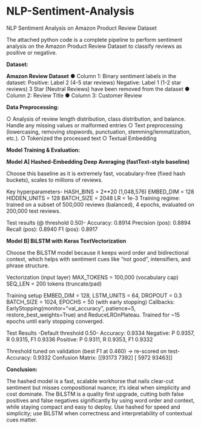 # NLP-Sentiment-Analysis

NLP Sentiment Analysis on Amazon Product Review Dataset 

The attached python code is a complete pipeline to perform sentiment analysis on the Amazon Product Review Dataset to classify reviews
as positive or negative.

**Dataset:**

**Amazon Review Dataset**
● Column 1: Binary sentiment labels in the dataset:
Positive: Label 2 (4-5 star reviews)
Negative: Label 1 (1-2 star reviews)
3 Star (Neutral Reviews) have been removed from the dataset
● Column 2: Review Title
● Column 3: Customer Review


**Data Preprocessing:**

○ Analysis of review length distribution, class distribution, and balance. Handle any missing values or malformed entries
○ Text preprocessing (lowercasing, removing stopwords, punctuation, stemming/lemmatization, etc.).
○ Tokenized the processed text
○ Textual Embedding

**Model Training & Evaluation:**

**Model A] Hashed-Embedding Deep Averaging (fastText-style baseline)**

Choose this baseline as it is extremely fast, vocabulary-free (fixed hash buckets), scales to millions of reviews.

Key hyperparameters-
HASH_BINS = 2**20 (1,048,576)
EMBED_DIM = 128
HIDDEN_UNITS = 128
BATCH_SIZE = 2048
LR = 1e-3
Training regime: trained on a subset of 500,000 reviews (balanced), 4
epochs, evaluated on 200,000 test reviews.


Test results (@ threshold 0.50)-
Accuracy: 0.8914
Precision (pos): 0.8894
Recall (pos): 0.8940
F1 (pos): 0.8917



**Model B] BiLSTM with Keras TextVectorization**

Choose the BiLSTM model because it keeps word order and bidirectional context, which helps with sentiment cues like “not good”, intensifiers, and phrase structure.

Vectorization (input layer)
MAX_TOKENS = 100,000 (vocabulary cap)
SEQ_LEN = 200 tokens (truncate/pad)

Training setup
EMBED_DIM = 128, LSTM_UNITS = 64, DROPOUT = 0.3
BATCH_SIZE = 1024, EPOCHS = 50 (with early stopping)
Callbacks: EarlyStopping(monitor="val_accuracy", patience=5,
restore_best_weights=True) and ReduceLROnPlateau.
Trained for ~15 epochs until early stopping converged.

Test Results -Default threshold 0.50-
Accuracy: 0.9334
Negative: P 0.9357, R 0.9315, F1 0.9336
Positive: P 0.9311, R 0.9353, F1 0.9332

Threshold tuned on validation (best F1 at 0.460) → re-scored on test-
Accuracy: 0.9332
Confusion Matrix: [[93173 7392]
[ 5972 93463]]


**Conclusion:**

The hashed model is a fast, scalable workhorse that nails clear-cut sentiment but misses compositional nuance; it’s ideal when simplicity and cost dominate. The BiLSTM is a quality first upgrade, cutting both false positives and false negatives significantly by using word order and context, while staying compact and easy to deploy. Use hashed for speed and simplicity; use BiLSTM when correctness and interpretability of contextual cues matter.
